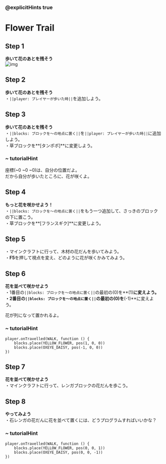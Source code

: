 ### @explicitHints true

# Flower Trail

## Step 1
**歩いて花のあとを残そう**  
![img](https://teck89.xsrv.jp/MEE_tutorial/img/M-T04.jpg)

## Step 2
**歩いて花のあとを残そう**  
・``||player: プレイヤーが歩いた時||``を追加しよう。

## Step 3
**歩いて花のあとを残そう**  
・``||blocks: ブロックを～の地点に置く||``を``||player: プレイヤーが歩いた時||``に追加しよう。  
・草ブロックを**[タンポポ]**に変更しよう。

### ~ tutorialHint
座標(~0 ~0 ~0)は、自分の位置だよ。  
だから自分が歩いたところに、花が咲くよ。

## Step 4
**もっと花を咲かせよう！**    
・``||blocks: ブロックを～の地点に置く||``をもう一つ追加して、さっきのブロックの下に置こう。  
・草ブロックを**[フランスギク]**に変更しよう。  

## Step 5
・マインクラフトに行って、木材の花だんを歩いてみよう。  
・**F5**を押して視点を変え、どのように花が咲くかみてみよう。

## Step 6
**花を並べて咲かせよう**  
・1番目の``||blocks: ブロックを～の地点に置く||``の最初の(0)を**(1)**に変えよう。  
・2番目の``||blocks: ブロックを～の地点に置く||``の最初の(0)を**(-1)**に変えよう。  

花が列になって置かれるよ。

### ~ tutorialHint
```block 
player.onTravelled(WALK, function () {
    blocks.place(YELLOW_FLOWER, pos(1, 0, 0))
    blocks.place(OXEYE_DAISY, pos(-1, 0, 0))
})

```

## Step 7
**花を並べて咲かせよう**  
・マインクラフトに行って、レンガブロックの花だんを歩こう。

## Step 8
**やってみよう**  
・石レンガの花だんに花を並べて置くには、どうプログラムすればいいかな？

### ~ tutorialHint
```block 
player.onTravelled(WALK, function () {
    blocks.place(YELLOW_FLOWER, pos(0, 0, 1))
    blocks.place(OXEYE_DAISY, pos(0, 0, -1))
})

```
